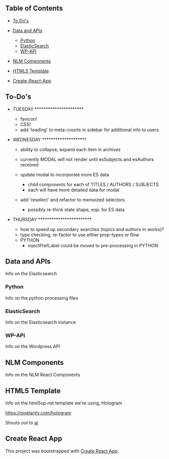 
## Table of Contents

- [To Do's](#to-dos)

- [Data and APIs](#data-and-apis)
  - [Python](#python)
  - [ElasticSearch](#elasticsearch)
  - [WP-API](#wp-api)

- [NLM Components](#nlm-components)

- [HTML5 Template](#html5-template)

- [Create-React-App](#create-react-app)

## To-Do's
- TUESDAY **********************
    - favicon!
    - CSS!
    - add 'loading' to meta-counts in sidebar for additional info to users

- WEDNESDAY ********************
    - ability to collapse, expand each item in archives
    - currently MODAL will not render until esSubjects and esAuthors received
    - update modal to incorporate more ES data
        - child components for each of TITLES / AUTHORS / SUBJECTS
        - each will have more detailed data for modal

    - add 'reselect' and refactor to memoized selectors
        - possibly re-think state shape, esp. for ES data

- THURSDAY ************************
    - how to speed up secondary searches (topics and authors in works)?
    - type checking, re-factor to use either prop-types or flow
    - PYTHON
        - injectPrefLabel could be moved to pre-processing in PYTHON

## Data and APIs
Info on the Elasticsearch

### Python
Info on the python processing files

### ElasticSearch
Info on the Elasticsearch instance

### WP-API
Info on the Wordpress API

## NLM Components
Info on the NLM React Components

## HTML5 Template
Info on the html5up.net template we're using, Hologram

https://pixelarity.com/hologram

Shouts out to [aj](http://twitter.com/ajlkn)

## Create React App
This project was bootstrapped with [Create React App](https://github.com/facebook/create-react-app).
